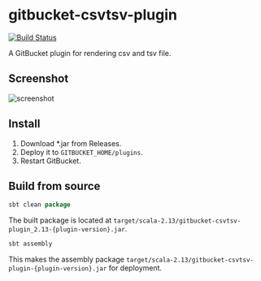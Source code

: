 # gitbucket-csvtsv-plugin

[![Build Status](https://travis-ci.org/onukura/gitbucket-csvtsv-plugin.svg?branch=master)](https://travis-ci.org/onukura/gitbucket-csvtsv-plugin)

A GitBucket plugin for rendering csv and tsv file.  

## Screenshot

![screenshot](https://github.com/onukura/gitbucket-csvtsv-plugin/blob/assets/screenshot.png?raw=true)

## Install

1. Download *.jar from Releases.
2. Deploy it to `GITBUCKET_HOME/plugins`.
3. Restart GitBucket.

## Build from source

```sbt
sbt clean package
```

The built package is located at
`target/scala-2.13/gitbucket-csvtsv-plugin_2.13-{plugin-version}.jar`.

```sbt
sbt assembly
```

This makes the assembly package
`target/scala-2.13/gitbucket-csvtsv-plugin-{plugin-version}.jar`
for deployment.
